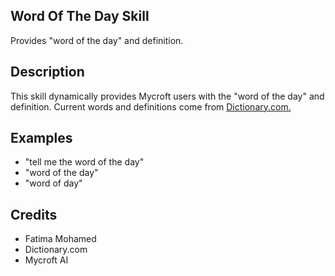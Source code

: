 ## Word Of The Day Skill
Provides "word of the day" and definition.

## Description 
This skill dynamically provides Mycroft users with the "word of the day" and definition. Current words and definitions come from 
[Dictionary.com.](Dictionary.com)

## Examples 
* "tell me the word of the day"
* "word of the day"
* "word of day"

## Credits 
* Fatima Mohamed
* Dictionary.com 
* Mycroft AI

